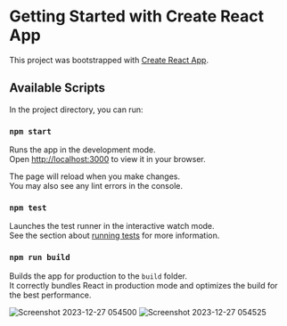 # Getting Started with Create React App

This project was bootstrapped with [Create React App](https://github.com/facebook/create-react-app).

## Available Scripts

In the project directory, you can run:

### `npm start`

Runs the app in the development mode.\
Open [http://localhost:3000](http://localhost:3000) to view it in your browser.

The page will reload when you make changes.\
You may also see any lint errors in the console.

### `npm test`

Launches the test runner in the interactive watch mode.\
See the section about [running tests](https://facebook.github.io/create-react-app/docs/running-tests) for more information.

### `npm run build`

Builds the app for production to the `build` folder.\
It correctly bundles React in production mode and optimizes the build for the best performance.

![Screenshot 2023-12-27 054500](https://github.com/FairozAhmadSheikh/Todo-App/assets/134375617/283f669d-abb1-40fc-a2bd-51194ba54a8d)
![Screenshot 2023-12-27 054525](https://github.com/FairozAhmadSheikh/Todo-App/assets/134375617/cf5fd166-6887-4bf2-96bc-5b8ee487bdaf)
